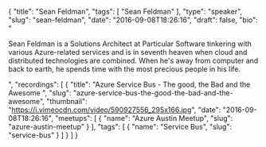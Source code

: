 {
  "title": "Sean Feldman",
  "tags": [
    "Sean Feldman"
  ],
  "type": "speaker",
  "slug": "sean-feldman",
  "date": "2016-09-08T18:26:16",
  "draft": false,
  "bio": "<p>Sean Feldman is a Solutions Architect at Particular Software tinkering with various Azure-related services and is in seventh heaven when cloud and distributed technologies are combined. When he's away from computer and back to earth, he spends time with the most precious people in his life. </p>",
  "recordings": [
    {
      "title": "Azure Service Bus - The good, the Bad and the Awesome ",
      "slug": "azure-service-bus-the-good-the-bad-and-the-awesome",
      "thumbnail": "https://i.vimeocdn.com/video/590927556_295x166.jpg",
      "date": "2016-09-08T18:26:16",
      "meetups": [
        {
          "name": "Azure Austin Meetup",
          "slug": "azure-austin-meetup"
        }
      ],
      "tags": [
        {
          "name": "Service Bus",
          "slug": "service-bus"
        }
      ]
    }
  ]
}